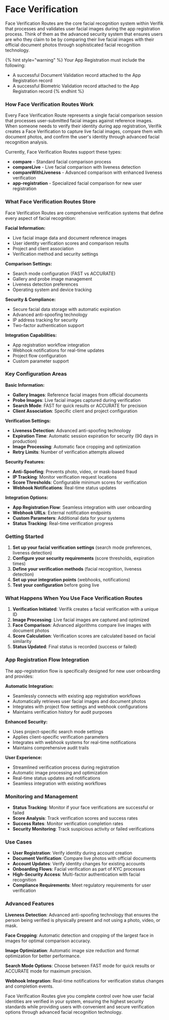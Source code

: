 # Face Verification

Face Verification Routes are the core facial recognition system within Verifik that processes and validates user facial images during the app registration process. Think of them as the advanced security system that ensures users are who they claim to be by comparing their live facial images with their official document photos through sophisticated facial recognition technology.

{% hint style="warning" %}
Your App Registration must include the following:

* A successful Document Validation record attached to the App Registration record
* A successful Biometric Validation record attached to the App Registration record
  {% endhint %}

### **How Face Verification Routes Work**

Every Face Verification Route represents a single facial comparison session that processes user-submitted facial images against reference images. When someone needs to verify their identity during app registration, Verifik creates a Face Verification to capture live facial images, compare them with document photos, and confirm the user's identity through advanced facial recognition analysis.

Currently, Face Verification Routes support these types:

* **compare** - Standard facial comparison process
* **compareLive** - Live facial comparison with liveness detection
* **compareWithLiveness** - Advanced comparison with enhanced liveness verification
* **app-registration** - Specialized facial comparison for new user registration

### **What Face Verification Routes Store**

Face Verification Routes are comprehensive verification systems that define every aspect of facial recognition:

**Facial Information:**

* Live facial image data and document reference images
* User identity verification scores and comparison results
* Project and client association
* Verification method and security settings

**Comparison Settings:**

* Search mode configuration (FAST vs ACCURATE)
* Gallery and probe image management
* Liveness detection preferences
* Operating system and device tracking

**Security & Compliance:**

* Secure facial data storage with automatic expiration
* Advanced anti-spoofing technology
* IP address tracking for security
* Two-factor authentication support

**Integration Capabilities:**

* App registration workflow integration
* Webhook notifications for real-time updates
* Project flow configuration
* Custom parameter support

### **Key Configuration Areas**

**Basic Information:**

* **Gallery Images**: Reference facial images from official documents
* **Probe Images**: Live facial images captured during verification
* **Search Mode**: FAST for quick results or ACCURATE for precision
* **Client Association**: Specific client and project configuration

**Verification Settings:**

* **Liveness Detection**: Advanced anti-spoofing technology
* **Expiration Time**: Automatic session expiration for security (90 days in production)
* **Image Processing**: Automatic face cropping and optimization
* **Retry Limits**: Number of verification attempts allowed

**Security Features:**

* **Anti-Spoofing**: Prevents photo, video, or mask-based fraud
* **IP Tracking**: Monitor verification request locations
* **Score Thresholds**: Configurable minimum scores for verification
* **Webhook Notifications**: Real-time status updates

**Integration Options:**

* **App Registration Flow**: Seamless integration with user onboarding
* **Webhook URLs**: External notification endpoints
* **Custom Parameters**: Additional data for your systems
* **Status Tracking**: Real-time verification progress

### **Getting Started**

1. **Set up your facial verification settings** (search mode preferences, liveness detection)
2. **Configure your security requirements** (score thresholds, expiration times)
3. **Define your verification methods** (facial recognition, liveness detection)
4. **Set up your integration points** (webhooks, notifications)
5. **Test your configuration** before going live

### **What Happens When You Use Face Verification Routes**

1. **Verification Initiated**: Verifik creates a facial verification with a unique ID
2. **Image Processing**: Live facial images are captured and optimized
3. **Face Comparison**: Advanced algorithms compare live images with document photos
4. **Score Calculation**: Verification scores are calculated based on facial similarity
5. **Status Updated**: Final status is recorded (success or failed)

### **App Registration Flow Integration**

The app-registration flow is specifically designed for new user onboarding and provides:

**Automatic Integration:**

* Seamlessly connects with existing app registration workflows
* Automatically retrieves user facial images and document photos
* Integrates with project flow settings and webhook configurations
* Maintains verification history for audit purposes

**Enhanced Security:**

* Uses project-specific search mode settings
* Applies client-specific verification parameters
* Integrates with webhook systems for real-time notifications
* Maintains comprehensive audit trails

**User Experience:**

* Streamlined verification process during registration
* Automatic image processing and optimization
* Real-time status updates and notifications
* Seamless integration with existing workflows

### **Monitoring and Management**

* **Status Tracking**: Monitor if your face verifications are successful or failed
* **Score Analysis**: Track verification scores and success rates
* **Success Rates**: Monitor verification completion rates
* **Security Monitoring**: Track suspicious activity or failed verifications

### **Use Cases**

* **User Registration**: Verify identity during account creation
* **Document Verification**: Compare live photos with official documents
* **Account Updates**: Verify identity changes for existing accounts
* **Onboarding Flows**: Facial verification as part of KYC processes
* **High-Security Access**: Multi-factor authentication with facial recognition
* **Compliance Requirements**: Meet regulatory requirements for user verification

### **Advanced Features**

**Liveness Detection**: Advanced anti-spoofing technology that ensures the person being verified is physically present and not using a photo, video, or mask.

**Face Cropping**: Automatic detection and cropping of the largest face in images for optimal comparison accuracy.

**Image Optimization**: Automatic image size reduction and format optimization for better performance.

**Search Mode Options**: Choose between FAST mode for quick results or ACCURATE mode for maximum precision.

**Webhook Integration**: Real-time notifications for verification status changes and completion events.

Face Verification Routes give you complete control over how user facial identities are verified in your system, ensuring the highest security standards while providing users with convenient and secure verification options through advanced facial recognition technology.
